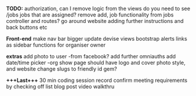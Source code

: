 **TODO:**
authorization, can I remove logic from the views
do you need to see /jobs jobs that are assigned?
remove add, job functionality from jobs controller and routes?
go around website adding further instructions and back buttons etc


**Front-end**
make nav bar bigger
update devise views
bootstrap alerts
links as sidebar functions for organiser owner

**extras**
add photo to user -from facebook?
add further omniauths
add date/time picker 
-org show page should have logo and cover photo style, and website
change slugs to friendly id gem?

**+++Last+++**
30 min coding session record
confirm meeting requirements by checking off list
blog post
video walkthru